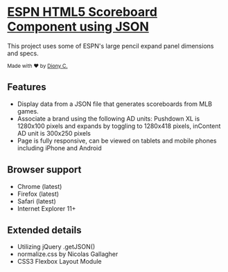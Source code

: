 # [ESPN HTML5 Scoreboard Component using JSON](https://dionyc.github.io/espn-html5-scoreboard)
This project uses some of ESPN's large pencil expand panel dimensions and specs.

<div>
  <sub>Made with ❤︎ by <a href="https://twitter.com/dionycdot" target="_blank">Diony C.</a></sub>
</div>

## Features

* Display data from a JSON file that generates scoreboards from MLB games.
* Associate a brand using the following AD units: Pushdown XL is 1280x100 pixels and expands by toggling to 1280x418 pixels, inContent AD unit is 300x250 pixels
* Page is fully responsive, can be viewed on tablets and mobile phones including iPhone and Android 

## Browser support

* Chrome (latest)
* Firefox (latest)
* Safari (latest)
* Internet Explorer 11+

## Extended details

* Utilizing jQuery .getJSON()
* normalize.css by Nicolas Gallagher
* CSS3 Flexbox Layout Module
